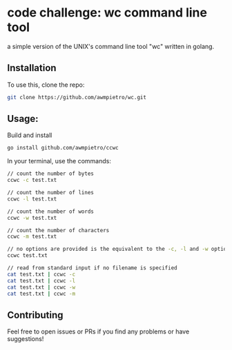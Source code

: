 # code challenge: wc command line tool

a simple version of the UNIX's command line tool "wc" written in golang.

## Installation

To use this, clone the repo:

```bash
git clone https://github.com/awmpietro/wc.git
```

## Usage:

Build and install

```bash
go install github.com/awmpietro/ccwc
```

In your terminal, use the commands:

```bash
// count the number of bytes
ccwc -c test.txt

// count the number of lines
ccwc -l test.txt

// count the number of words
ccwc -w test.txt

// count the number of characters
ccwc -m test.txt

// no options are provided is the equivalent to the -c, -l and -w options
ccwc test.txt

// read from standard input if no filename is specified
cat test.txt | ccwc -c
cat test.txt | ccwc -l
cat test.txt | ccwc -w
cat test.txt | ccwc -m
```

## Contributing

Feel free to open issues or PRs if you find any problems or have suggestions!
